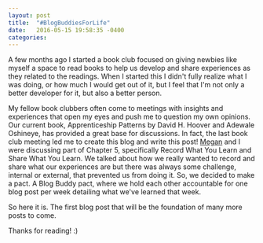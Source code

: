 ```yaml
---
layout: post
title:  "#BlogBuddiesForLife"
date:   2016-05-15 19:58:35 -0400
categories: 
---
```

A few months ago I started a book club focused on giving newbies like myself a space to read books to help us develop and share experiences as they related to the readings. When I started this I didn't fully realize what I was doing, or how much I would get out of it, but I feel that I'm not only a better developer for it, but also a better person.

My fellow book clubbers often come to meetings with insights and experiences that open my eyes and push me to question my own opinions. Our current book, Apprenticeship Patterns by David H. Hoover and Adewale Oshineye, has provided a great base for discussions. In fact,  the last book club meeting led me to create this blog and write this post! [Megan](https://twitter.com/megandtiu) and I were discussing part of Chapter 5, specifically Record What You Learn and Share What You Learn. We talked about how we really wanted to record and share what our experiences are but there was always some challenge, internal or external, that prevented us from doing it. So, we decided to make a pact. A Blog Buddy pact, where we hold each other accountable for one blog post per week detailing what we've learned that week.

So here it is. The first blog post that will be the foundation of many more posts to come. 

Thanks for reading! :) 